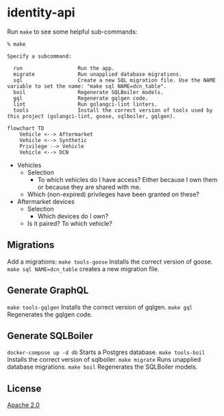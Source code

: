 # identity-api

Run `make` to see some helpful sub-commands:

```
% make

Specify a subcommand:

  run                  Run the app.
  migrate              Run unapplied database migrations.
  sql                  Create a new SQL migration file. Use the NAME variable to set the name: "make sql NAME=dcn_table".
  boil                 Regenerate SQLBoiler models.
  gql                  Regenerate gqlgen code.
  lint                 Run golangci-lint linters.
  tools                Install the correct version of tools used by this project (golangci-lint, goose, sqlboiler, gqlgen).
```

```mermaid
flowchart TD
    Vehicle <--> Aftermarket
    Vehicle <--> Synthetic
    Privilege --> Vehicle
    Vehicle <--> DCN
```

- Vehicles
  - Selection
    - To which vehicles do I have access? Either because I own them or because they are shared with me.
  - Which (non-expired) privileges have been granted on these?
- Aftermarket devices
  - Selection
    - Which devices do I own?
  - Is it paired? To which vehicle?

## Migrations

Add a migrations:
`make tools-goose` Installs the correct version of goose.
`make sql NAME=dcn_table` creates a new migration file.

## Generate GraphQL

`make tools-gqlgen` Installs the correct version of gqlgen.
`make gql` Regenerates the gqlgen code.

## Generate SQLBoiler

`docker-compose up -d db` Starts a Postgres database.
`make tools-boil` Installs the correct version of sqlboiler.
`make migrate` Runs unapplied database migrations.
`make boil` Regenerates the SQLBoiler models.

## License

[Apache 2.0](LICENSE)
